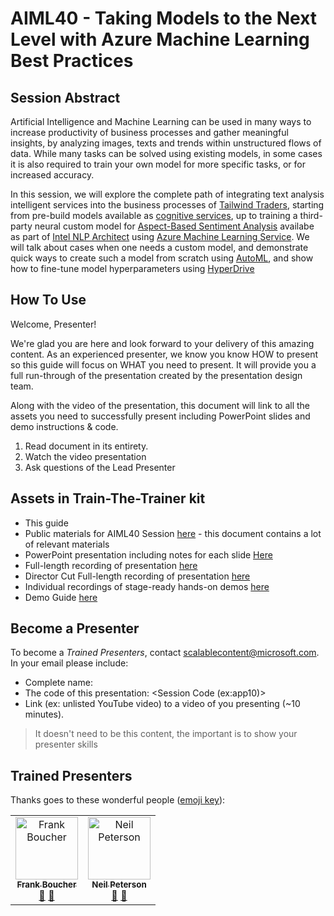 

# AIML40 - Taking Models to the Next Level with Azure Machine Learning Best Practices

## Session Abstract

Artificial Intelligence and Machine Learning can be used in many ways to increase productivity of business processes and gather meaningful insights, by analyzing images, texts and trends within unstructured flows of data. While many tasks can be solved using existing models, in some cases it is also required to train your own model for more specific tasks, or for increased accuracy. 

In this session, we will explore the complete path of integrating text analysis intelligent services into the business processes of [Tailwind Traders](http://tailwindtraders.com), starting from pre-build models available as [cognitive services](https://azure.microsoft.com/services/cognitive-services/?WT.mc_id=msignitethetour2019-github-aiml40), up to training a third-party neural custom model for [Aspect-Based Sentiment Analysis](https://www.intel.ai/introducing-aspect-based-sentiment-analysis-in-nlp-architect/) availabe as part of [Intel NLP Architect](http://nlp_architect.nervanasys.com/) using [Azure Machine Learning Service](https://azure.microsoft.com/services/machine-learning-service/?wt.mc_id=msignitethetour2019-github-aiml40). We will talk about cases when one needs a custom model, and demonstrate quick ways to create such a model from scratch using [AutoML](https://docs.microsoft.com/azure/machine-learning/service/concept-automated-ml/?wt.mc_id=msignitethetour2019-github-aiml40), and show how to fine-tune model hyperparameters using [HyperDrive](https://docs.microsoft.com/en-us/azure/machine-learning/service/how-to-tune-hyperparameters/?wt.mc_id=msignitethetour2019-github-aiml40)

## How To Use

Welcome, Presenter! 

We're glad you are here and look forward to your delivery of this amazing content. As an experienced presenter, we know you know HOW to present so this guide will focus on WHAT you need to present. It will provide you a full run-through of the presentation created by the presentation design team. 

Along with the video of the presentation, this document will link to all the assets you need to successfully present including PowerPoint slides and demo instructions &
code.

1.  Read document in its entirety.
2.  Watch the video presentation
3.  Ask questions of the Lead Presenter

## Assets in Train-The-Trainer kit

- This guide
- Public materials for AIML40 Session [here](http://github.com/microsoft/ignite-learning-paths/aiml/aiml40/) - this document contains a lot of relevant materials
- PowerPoint presentation including notes for each slide [Here](https://#)
- Full-length recording of presentation [here](https://#)
- Director Cut Full-length recording of presentation [here](https://#)
- Individual recordings of stage-ready hands-on demos [here](https://#)
- Demo Guide [here](Demo.md)

## Become a Presenter

To become a *Trained Presenters*, contact [scalablecontent@microsoft.com](mailto:scalablecontent@microsoft.com). In your email please include:

- Complete name:
- The code of this presentation: \<Session Code (ex:app10)\>
- Link (ex: unlisted YouTube video) to a video of you presenting (~10 minutes). 

> It doesn't need to be this content, the important is to show your presenter skills


## Trained Presenters

Thanks goes to these wonderful people ([emoji key](https://allcontributors.org/docs/en/emoji-key)):

<!-- ALL-CONTRIBUTORS-LIST:START - Do not remove or modify this section -->
<!-- prettier-ignore -->

<table>
<tr>
    <td align="center"><a href="http://cloud5mins.com/">
        <img src="https://avatars2.githubusercontent.com/u/2404846?s=460&v=4" width="100px;" alt="Frank Boucher"/><br />
        <sub><b>Frank Boucher</b></sub></a><br />
            <a href="https://github.com/neilpeterson/ignite-tour-fy20/commits?author=fboucher" title="talk">📢</a>
            <a href="https://github.com/neilpeterson/ignite-tour-fy20/commits?author=fboucher" title="Documentation">📖</a> 
    </td>
    <td align="center"><a href="https://blogs.technet.microsoft.com/neilp/">
        <img src="https://avatars3.githubusercontent.com/u/7844635?s=460&v=4" width="100px;" alt="Neil Peterson"/><br />
        <sub><b>Neil Peterson</b></sub></a><br />
            <a href="https://github.com/neilpeterson/ignite-tour-fy20/commits?author=neilpeterson" title="talk">🎨</a>
            <a href="https://github.com/neilpeterson/ignite-tour-fy20/commits?author=neilpeterson" title="design">📖</a> 
    </td>
</tr></table>

<!-- ALL-CONTRIBUTORS-LIST:END -->